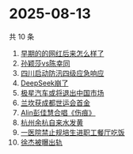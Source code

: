 # 2025-08-13

共 10 条

<!-- BEGIN -->
<!-- 最后更新时间 Wed Aug 13 2025 00:11:19 GMT+0800 (China Standard Time) -->

1. [早期的的网红后来怎么样了](https://www.zhihu.com/search?q=早期的的网红后来怎么样了)
1. [孙颖莎vs陈幸同](https://www.zhihu.com/search?q=孙颖莎vs陈幸同)
1. [四川启动防汛四级应急响应](https://www.zhihu.com/search?q=四川启动防汛四级应急响应)
1. [DeepSeek崩了](https://www.zhihu.com/search?q=DeepSeek崩了)
1. [极星汽车或将退出中国市场](https://www.zhihu.com/search?q=极星汽车或将退出中国市场)
1. [兰坎获成都世运会首金](https://www.zhihu.com/search?q=兰坎获成都世运会首金)
1. [Alin彭佳慧合唱《伤痕》](https://www.zhihu.com/search?q=Alin彭佳慧合唱《伤痕》)
1. [杭州余杭自来水发黄](https://www.zhihu.com/search?q=杭州余杭自来水发黄)
1. [一医院禁止规培生进职工餐厅吃饭](https://www.zhihu.com/search?q=一医院禁止规培生进职工餐厅吃饭)
1. [徐杰被曝出轨](https://www.zhihu.com/search?q=徐杰被曝出轨)

<!-- END -->
